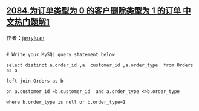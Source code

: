 ## [2084.为订单类型为 0 的客户删除类型为 1 的订单 中文热门题解1](https://leetcode.cn/problems/drop-type-1-orders-for-customers-with-type-0-orders/solutions/100000/left-join-mysql-by-jerryluan-f79f)

作者：[jerryluan](https://leetcode.cn/u/jerryluan)

```
# Write your MySQL query statement below
select distinct a.order_id ,a. customer_id ,a.order_type  from Orders as a 
left join Orders as b
on a.customer_id =b.customer_id  and a.order_type <>b.order_type
where b.order_type is null or b.order_type=1
```
